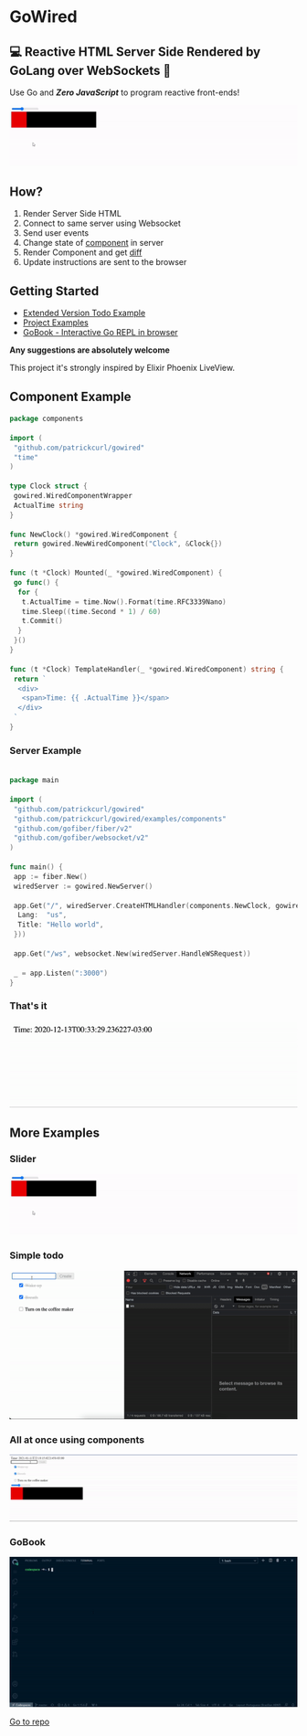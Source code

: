 # GoWired

## 💻 Reactive HTML Server Side Rendered by GoLang over WebSockets 🚀

Use Go and ***Zero JavaScript*** to program reactive front-ends!

![](examples/slider/slider.gif)

## How?

1. Render Server Side HTML
2. Connect to same server using Websocket
3. Send user events
4. Change state of [component](component.go) in server
5. Render Component and get [diff](diff.go)
6. Update instructions are sent to the browser

## Getting Started

- [Extended Version Todo Example](https://github.com/SamHennessy/gowired-example)
- [Project Examples](https://github.com/patrickcurl/gowired/tree/master/examples)
- [GoBook - Interactive Go REPL in browser](https://github.com/brendonmatos/gobook)

**Any suggestions are absolutely welcome**

This project it's strongly inspired by Elixir Phoenix LiveView.

## Component Example

```go
package components

import (
 "github.com/patrickcurl/gowired"
 "time"
)

type Clock struct {
 gowired.WiredComponentWrapper
 ActualTime string
}

func NewClock() *gowired.WiredComponent {
 return gowired.NewWiredComponent("Clock", &Clock{})
}

func (t *Clock) Mounted(_ *gowired.WiredComponent) {
 go func() {
  for {
   t.ActualTime = time.Now().Format(time.RFC3339Nano)
   time.Sleep((time.Second * 1) / 60)
   t.Commit()
  }
 }()
}

func (t *Clock) TemplateHandler(_ *gowired.WiredComponent) string {
 return `
  <div>
   <span>Time: {{ .ActualTime }}</span>
  </div>
 `
}
```

### Server Example

```go

package main

import (
 "github.com/patrickcurl/gowired"
 "github.com/patrickcurl/gowired/examples/components"
 "github.com/gofiber/fiber/v2"
 "github.com/gofiber/websocket/v2"
)

func main() {
 app := fiber.New()
 wiredServer := gowired.NewServer()

 app.Get("/", wiredServer.CreateHTMLHandler(components.NewClock, gowired.PageContent{
  Lang:  "us",
  Title: "Hello world",
 }))

 app.Get("/ws", websocket.New(wiredServer.HandleWSRequest))

 _ = app.Listen(":3000")
}
```

### That's it

![](examples/clock/demo.gif)

## More Examples

### Slider

![](examples/slider/slider.gif)

### Simple todo

![](examples/todo/todo.gif)

### All at once using components

![](examples/all_at_once/all_at_once.gif)

### GoBook

![](examples/gobook.gif)

[Go to repo](https://github.com/brendonmatos/gobook)
